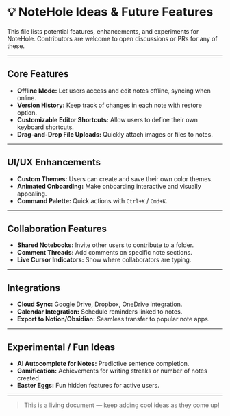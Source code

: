 # 💡 NoteHole Ideas & Future Features

This file lists potential features, enhancements, and experiments for NoteHole.
Contributors are welcome to open discussions or PRs for any of these.

---

## Core Features
- **Offline Mode:** Let users access and edit notes offline, syncing when online.
- **Version History:** Keep track of changes in each note with restore option.
- **Customizable Editor Shortcuts:** Allow users to define their own keyboard shortcuts.
- **Drag-and-Drop File Uploads:** Quickly attach images or files to notes.

---

## UI/UX Enhancements
- **Custom Themes:** Users can create and save their own color themes.
- **Animated Onboarding:** Make onboarding interactive and visually appealing.
- **Command Palette:** Quick actions with `Ctrl+K` / `Cmd+K`.

---

## Collaboration Features
- **Shared Notebooks:** Invite other users to contribute to a folder.
- **Comment Threads:** Add comments on specific note sections.
- **Live Cursor Indicators:** Show where collaborators are typing.

---

## Integrations
- **Cloud Sync:** Google Drive, Dropbox, OneDrive integration.
- **Calendar Integration:** Schedule reminders linked to notes.
- **Export to Notion/Obsidian:** Seamless transfer to popular note apps.

---

## Experimental / Fun Ideas
- **AI Autocomplete for Notes:** Predictive sentence completion.
- **Gamification:** Achievements for writing streaks or number of notes created.
- **Easter Eggs:** Fun hidden features for active users.

---

> This is a living document — keep adding cool ideas as they come up!
